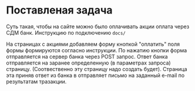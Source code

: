 # Поставленая задача

Суть такая, чтобы на сайте
можно было оплачивать акции оплата через СДМ банк. Инструкцию по подключению `docs/`

На страницах с акциями добавляем форму кнопкой "оплатить" поля формы формируются согласно инструкции. По нажатию кнопки форма отправляется на сервер банка через POST запрос. Ответ банка отправляется на заранее определенную (в параметрах запроса) страницу. (Соотвественно эту страницу надо создать будет). Страница эта приняв ответ из банка в отправляет письмо на заданный e-mail по результатам тразакции.
